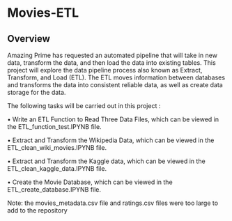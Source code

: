 # Movies-ETL

## Overview

Amazing Prime has requested an automated pipeline that will take in new data, transform the data, and then load the data into existing tables. 
This project will explore the data pipeline process also known as Extract, Transform, and Load (ETL). The ETL moves information between databases and transforms the data into consistent reliable data, as well as create data storage for the data.

The following tasks will be carried out in this project :

•	Write an ETL Function to Read Three Data Files, which can be viewed in the ETL_function_test.IPYNB file.

•	Extract and Transform the Wikipedia Data, which can be viewed in the ETL_clean_wiki_movies.IPYNB file.

•	Extract and Transform the Kaggle data, which can be viewed in the ETL_clean_kaggle_data.IPYNB file. 

•	Create the Movie Database, which can be viewed in the ETL_create_database.IPYNB file. 

Note: the movies_metadata.csv file and ratings.csv files were too large to add to the repository
